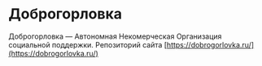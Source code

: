 # Доброгорловка
Доброгорловка — Автономная Некомерческая Организация социальной поддержки.
Репозиторий сайта [https://dobrogorlovka.ru/](https://dobrogorlovka.ru/)
